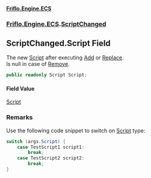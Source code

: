 #### [Friflo.Engine.ECS](index.md#'index')
### [Friflo.Engine.ECS](Friflo.Engine.ECS.md#'Friflo.Engine.ECS').[ScriptChanged](ScriptChanged.md#'Friflo.Engine.ECS.ScriptChanged')

## ScriptChanged.Script Field

The new [Script](Script.md#'Friflo.Engine.ECS.Script') after executing [Add](ScriptChangedAction.md#Friflo.Engine.ECS.ScriptChangedAction.Add#'Friflo.Engine.ECS.ScriptChangedAction.Add') or [Replace](ScriptChangedAction.md#Friflo.Engine.ECS.ScriptChangedAction.Replace#'Friflo.Engine.ECS.ScriptChangedAction.Replace').<br/>
Is null in case of [Remove](ScriptChangedAction.md#Friflo.Engine.ECS.ScriptChangedAction.Remove#'Friflo.Engine.ECS.ScriptChangedAction.Remove').

```csharp
public readonly Script Script;
```

#### Field Value
[Script](Script.md#'Friflo.Engine.ECS.Script')

### Remarks
Use the following code snippet to switch on [Script](ScriptChanged.Script.md#'Friflo.Engine.ECS.ScriptChanged.Script') type:
<br/>

```csharp
switch (args.Script) {
    case TestScript1 script1:
        break;
    case TestScript2 script2:
        break;
}
```